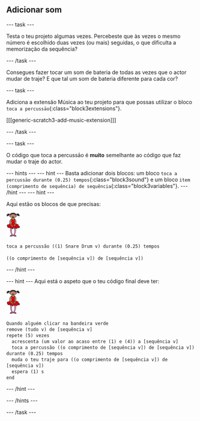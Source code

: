 ## Adicionar som

\--- task \---

Testa o teu projeto algumas vezes. Percebeste que às vezes o mesmo número é escolhido duas vezes (ou mais) seguidas, o que dificulta a memorização da sequência?

\--- /task \---

Consegues fazer tocar um som de bateria de todas as vezes que o actor mudar de traje? E que tal um som de bateria diferente para cada cor?

\--- task \---

Adiciona a extensão Música ao teu projeto para que possas utilizar o bloco `toca a percussāo`{:class="block3extensions"}.

[[[generic-scratch3-add-music-extension]]]

\--- /task \---

\--- task \---

O código que toca a percussāo é **muito** semelhante ao código que faz mudar o traje do actor.

\--- hints \--- \--- hint \--- Basta adicionar dois blocos: um bloco `toca a percussāo durante (0.25) tempos`{:class="block3sound"} e um bloco `item (comprimento de sequência) de sequência`{:class="block3variables"}. \--- /hint \--- \--- hint \---

Aqui estão os blocos de que precisas:

![bailarina](images/ballerina.png)

```blocks3
toca a percussão ((1) Snare Drum v) durante (0.25) tempos

((o comprimento de [sequência v]) de [sequência v])
```

\--- /hint \---

\--- hint \--- Aqui está o aspeto que o teu código final deve ter:

![bailarina](images/ballerina.png)

```blocks3
Quando alguém clicar na bandeira verde
remove (tudo v) de [sequência v]
repete (5) vezes 
  acrescenta (um valor ao acaso entre (1) e (4)) a [sequência v]
  toca a percussão ((o comprimento de [sequência v]) de [sequência v]) durante (0.25) tempos
  muda o teu traje para ((o comprimento de [sequência v]) de [sequência v])
  espera (1) s
end
```

\--- /hint \---

\--- /hints \---

\--- /task \---